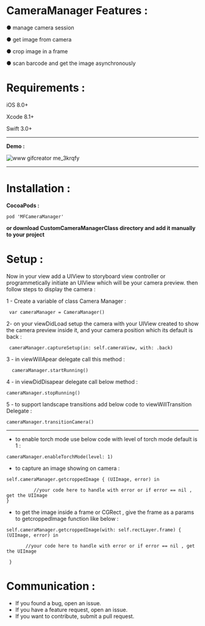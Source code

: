 # CameraManager Features :

● manage camera session 

● get image from camera 

● crop image in a frame

● scan barcode and get the image asynchronously  


# Requirements :

iOS 8.0+

Xcode 8.1+

Swift 3.0+

---------------------------------------------------------------------------
**Demo :** 

![www gifcreator me_3krqfy](https://cloud.githubusercontent.com/assets/13133764/22628149/36ce4070-ebe4-11e6-9fd9-fdd3fb2ce42f.gif)

---------------------------------------------------------------------------

# Installation :

**CocoaPods :**


```
pod 'MFCameraManager'

```

**or download CustomCameraManagerClass directory and add it manually to your project**  

# Setup :

Now in your view add a UIView to storyboard view controller or programmetically initiate an UIView which will be your camera preview. then follow steps to display the camera : 

1 - Create a variable of class Camera Manager :

`  var cameraManager = CameraManager() `

2- on your viewDidLoad setup the camera with your UIView created to show the camera preview inside it, and your camera position which its default is back :

`  cameraManager.captureSetup(in: self.cameraView, with: .back) `


3 - in viewWillApear delegate call this method : 

`   cameraManager.startRunning() `

4 - in viewDidDisapear delegate call below method :

` cameraManager.stopRunning() `

5 - to support landscape transitions add below code to viewWillTransition Delegate : 

` cameraManager.transitionCamera() `

----------------------------
- to enable torch mode use below code with level of torch mode default is 1 : 

`cameraManager.enableTorchMode(level: 1)`

- to capture an image showing on camera  : 

```
self.cameraManager.getcroppedImage { (UIImage, error) in

          //your code here to handle with error or if error == nil , get the UIImage 
}
```

- to get the image inside a frame or CGRect , give the frame as a params to getcroppedImage function like below : 

```
self.cameraManager.getcroppedImage(with: self.rectLayer.frame) {  (UIImage, error) in
         
       //your code here to handle with error or if error == nil , get the UIImage 
           
 }

```

# Communication :

- If you found a bug, open an issue.
- If you have a feature request, open an issue.
- If you want to contribute, submit a pull request.
